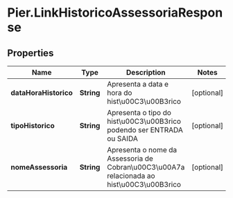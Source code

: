 # Pier.LinkHistoricoAssessoriaResponse

## Properties
Name | Type | Description | Notes
------------ | ------------- | ------------- | -------------
**dataHoraHistorico** | **String** | Apresenta a data e hora do hist\u00C3\u00B3rico | [optional] 
**tipoHistorico** | **String** | Apresenta o tipo do hist\u00C3\u00B3rico podendo ser ENTRADA ou SAIDA | [optional] 
**nomeAssessoria** | **String** | Apresenta o nome da Assessoria de Cobran\u00C3\u00A7a relacionada ao hist\u00C3\u00B3rico | [optional] 


